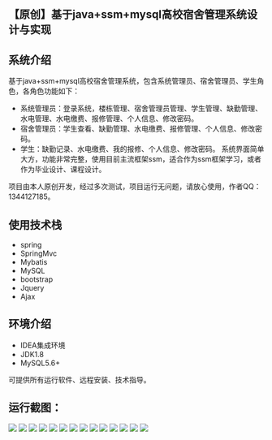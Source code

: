 ## 【原创】基于java+ssm+mysql高校宿舍管理系统设计与实现

## 系统介绍

基于java+ssm+mysql高校宿舍管理系统，包含系统管理员、宿舍管理员、学生角色，各角色功能如下：
- 系统管理员：登录系统，楼栋管理、宿舍管理员管理、学生管理、缺勤管理、水电管理、水电缴费、报修管理、个人信息、修改密码。
- 宿舍管理员：学生查看、缺勤管理、水电缴费、报修管理、个人信息、修改密码。
- 学生：缺勤记录、水电缴费、我的报修、个人信息、修改密码。
系统界面简单大方，功能非常完整，使用目前主流框架ssm，适合作为ssm框架学习，或者作为毕业设计、课程设计。

项目由本人原创开发，经过多次测试，项目运行无问题，请放心使用，作者QQ：1344127185。

## 使用技术栈

- spring
- SpringMvc
- Mybatis
- MySQL
- bootstrap
- Jquery
- Ajax

## 环境介绍

- IDEA集成环境
- JDK1.8
- MySQL5.6+

可提供所有运行软件、远程安装、技术指导。

## 运行截图：
![](https://github.com/itcoderyhl/idorm/blob/main/images/1.png)
![](https://github.com/itcoderyhl/idorm/blob/main/images/2.png)
![](https://github.com/itcoderyhl/idorm/blob/main/images/3.png)
![](https://github.com/itcoderyhl/idorm/blob/main/images/4.png)
![](https://github.com/itcoderyhl/idorm/blob/main/images/5.png)
![](https://github.com/itcoderyhl/idorm/blob/main/images/6.png)
![](https://github.com/itcoderyhl/idorm/blob/main/images/7.png)
![](https://github.com/itcoderyhl/idorm/blob/main/images/8.png)
![](https://github.com/itcoderyhl/idorm/blob/main/images/9.png)
![](https://github.com/itcoderyhl/idorm/blob/main/images/10.png)
![](https://github.com/itcoderyhl/idorm/blob/main/images/11.png)
![](https://github.com/itcoderyhl/idorm/blob/main/images/12.png)
![](https://github.com/itcoderyhl/idorm/blob/main/images/13.png)
![](https://github.com/itcoderyhl/idorm/blob/main/images/14.png)


